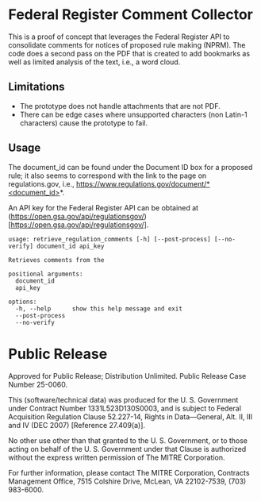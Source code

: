 # Federal Register Comment Collector

This is a proof of concept that leverages the Federal Register API to consolidate comments for notices of proposed rule making (NPRM). The code does a second pass on the PDF that is created to add bookmarks as well as limited analysis of the text, i.e., a word cloud. 

## Limitations

 - The prototype does not handle attachments that are not PDF. 
 - There can be edge cases where unsupported characters (non Latin-1 characters) cause the prototype to fail.

## Usage

The document_id can be found under the Document ID box for a proposed rule; it also seems to correspond with the link to the page on regulations.gov, i.e., https://www.regulations.gov/document/*<document_id>*. 

An API key for the Federal Register API can be obtained at (https://open.gsa.gov/api/regulationsgov/)[https://open.gsa.gov/api/regulationsgov/].

```
usage: retrieve_regulation_comments [-h] [--post-process] [--no-verify] document_id api_key

Retrieves comments from the

positional arguments:
  document_id
  api_key

options:
  -h, --help      show this help message and exit
  --post-process
  --no-verify
```

# Public Release

Approved for Public Release; Distribution Unlimited. Public Release Case Number 25-0060.

This (software/technical data) was produced for the U. S. Government under Contract Number 1331L523D130S0003, and is subject to Federal Acquisition Regulation Clause 52.227-14, Rights in Data—General, Alt. II, III and IV (DEC 2007) [Reference 27.409(a)].  

No other use other than that granted to the U. S. Government, or to those acting on behalf of the U. S. Government under that Clause is authorized without the express written permission of The MITRE Corporation. 

For further information, please contact The MITRE Corporation, Contracts Management Office, 7515 Colshire Drive, McLean, VA  22102-7539, (703) 983-6000.  

